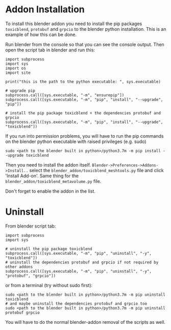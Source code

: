 
# Addon Installation

To install this blender addon you need to install the pip packages `toxicblend`, `protobuf` and `grpcio` to the blender python installation.
This is an example of how this can be done.

Run blender from the console so that you can see the console output. Then open the script tab in blender and run this:

```
import subprocess
import sys
import os
import site

print("this is the path to the python executable: ", sys.executable)

# upgrade pip
subprocess.call([sys.executable, "-m", "ensurepip"])
subprocess.call([sys.executable, "-m", "pip", "install", "--upgrade", "pip"])

# install the pip package toxicblend + the dependencies protobuf and grpcio
subprocess.call([sys.executable, "-m", "pip", "install", "--upgrade", "toxicblend"])
```
If you run into permission problems, you will have to run the pip commands on the blender python executable with raised privileges (e.g. sudo)
```
sudo <path to the blender built in python>/python3.7m -m pip install --upgrade toxicblend
```

Then you need to install the addon itself. `Blender->Preferences->Addons->Install..` select the `blender_addon/toxicblend_meshtools.py` file
and click 'Install Add-on'. Same thing for the `blender_addon/toxicblend_metavolume.py` file.

Don't forget to enable the addon in the list.

# Uninstall
From blender script tab:
```
import subprocess
import sys

# uninstall the pip package toxicblend 
subprocess.call([sys.executable, "-m", "pip", "uninstall", "-y", "toxicblend"])
# uninstall the dependencies protobuf and grpcio if not required by other addons
subprocess.call([sys.executable, "-m", "pip", "uninstall", "-y", "protobuf", "grpcio"])
```

or from a terminal (try without sudo first):

```
sudo <path to the blender built in python>/python3.7m -m pip uninstall toxicblend 
# and maybe uninstall the dependencies protobuf and grpcio too
sudo <path to the blender built in python>/python3.7m -m pip uninstall protobuf grpcio
```
You will have to do the normal blender-addon removal of the scripts as well.
